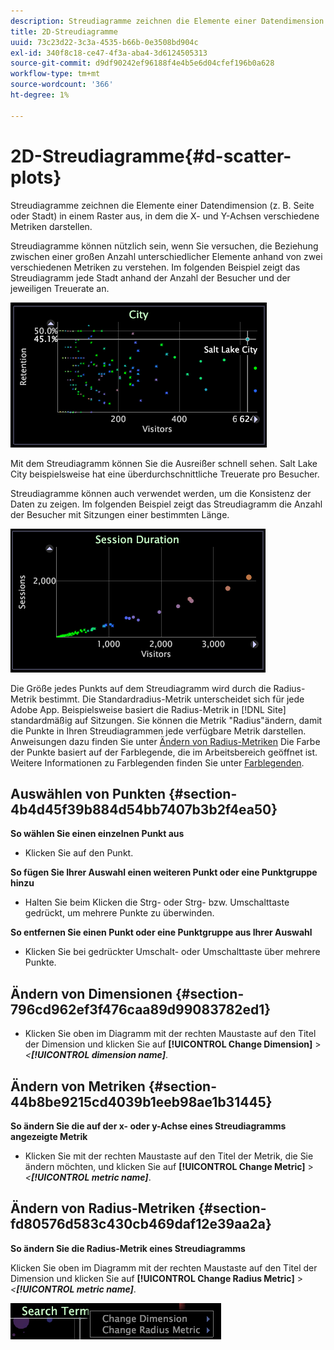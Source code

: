 ```yaml
---
description: Streudiagramme zeichnen die Elemente einer Datendimension (z. B. Seite oder Stadt) in einem Raster aus, in dem die X- und Y-Achsen verschiedene Metriken darstellen.
title: 2D-Streudiagramme
uuid: 73c23d22-3c3a-4535-b66b-0e3508bd904c
exl-id: 340f8c18-ce47-4f3a-aba4-3d6124505313
source-git-commit: d9df90242ef96188f4e4b5e6d04cfef196b0a628
workflow-type: tm+mt
source-wordcount: '366'
ht-degree: 1%

---
```


# 2D-Streudiagramme{#d-scatter-plots}

Streudiagramme zeichnen die Elemente einer Datendimension (z. B. Seite oder Stadt) in einem Raster aus, in dem die X- und Y-Achsen verschiedene Metriken darstellen.

Streudiagramme können nützlich sein, wenn Sie versuchen, die Beziehung zwischen einer großen Anzahl unterschiedlicher Elemente anhand von zwei verschiedenen Metriken zu verstehen. Im folgenden Beispiel zeigt das Streudiagramm jede Stadt anhand der Anzahl der Besucher und der jeweiligen Treuerate an.

![](assets/vis_ScatterPlot_City.png)

Mit dem Streudiagramm können Sie die Ausreißer schnell sehen. Salt Lake City beispielsweise hat eine überdurchschnittliche Treuerate pro Besucher.

Streudiagramme können auch verwendet werden, um die Konsistenz der Daten zu zeigen. Im folgenden Beispiel zeigt das Streudiagramm die Anzahl der Besucher mit Sitzungen einer bestimmten Länge.

![](assets/vis_ScatterPlot_SessionDuration.png)

Die Größe jedes Punkts auf dem Streudiagramm wird durch die Radius-Metrik bestimmt. Die Standardradius-Metrik unterscheidet sich für jede Adobe App. Beispielsweise basiert die Radius-Metrik in [!DNL Site] standardmäßig auf Sitzungen. Sie können die Metrik &quot;Radius&quot;ändern, damit die Punkte in Ihren Streudiagrammen jede verfügbare Metrik darstellen. Anweisungen dazu finden Sie unter [Ändern von Radius-Metriken](../../../home/c-get-started/c-analysis-vis/c-scat-plots.md#section-fd80576d583c430cb469daf12e39aa2a) Die Farbe der Punkte basiert auf der Farblegende, die im Arbeitsbereich geöffnet ist. Weitere Informationen zu Farblegenden finden Sie unter [Farblegenden](../../../home/c-get-started/c-analysis-vis/c-legends/c-color-leg.md#concept-f84d51dc0d6547f981d0642fc2d01358).

## Auswählen von Punkten {#section-4b4d45f39b884d54bb7407b3b2f4ea50}

**So wählen Sie einen einzelnen Punkt aus**

* Klicken Sie auf den Punkt.

**So fügen Sie Ihrer Auswahl einen weiteren Punkt oder eine Punktgruppe hinzu**

* Halten Sie beim Klicken die Strg- oder Strg- bzw. Umschalttaste gedrückt, um mehrere Punkte zu überwinden.

**So entfernen Sie einen Punkt oder eine Punktgruppe aus Ihrer Auswahl**

* Klicken Sie bei gedrückter Umschalt- oder Umschalttaste über mehrere Punkte.

## Ändern von Dimensionen {#section-796cd962ef3f476caa89d99083782ed1}

* Klicken Sie oben im Diagramm mit der rechten Maustaste auf den Titel der Dimension und klicken Sie auf **[!UICONTROL Change Dimension]** > *&lt;**[!UICONTROL dimension name]***.

## Ändern von Metriken {#section-44b8be9215cd4039b1eeb98ae1b31445}

**So ändern Sie die auf der x- oder y-Achse eines Streudiagramms angezeigte Metrik**

* Klicken Sie mit der rechten Maustaste auf den Titel der Metrik, die Sie ändern möchten, und klicken Sie auf **[!UICONTROL Change Metric]** > *&lt;**[!UICONTROL metric name]***.

## Ändern von Radius-Metriken {#section-fd80576d583c430cb469daf12e39aa2a}

**So ändern Sie die Radius-Metrik eines Streudiagramms**

Klicken Sie oben im Diagramm mit der rechten Maustaste auf den Titel der Dimension und klicken Sie auf **[!UICONTROL Change Radius Metric]** > *&lt;**[!UICONTROL metric name]***.

![](assets/mnu_ScatterPlot_Change.png)
